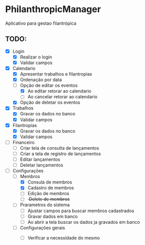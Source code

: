 # PhilanthropicManager
 Aplicativo para gestao filantrópica
 
## TODO:

- [x] Login
    - [x] Realizar o login
    - [x] Validar campos
- [x] Calendario
    - [x] Apresentar trabalhos e filantropias
    - [x] Ordenação por data
    - [ ] Opção de editar os eventos
        - [x] Ao editar retorar ao calendario
        - [ ] Ao cancelar retorar ao calendario
    - [x] Opção de deletar os eventos
- [x] Trabalhos
    - [x] Gravar os dados no banco
    - [x] Validar campos
- [x] Filantropias
    - [x] Gravar os dados no banco
    - [x] Validar campos
- [ ] Financeiro
    - [ ] Criar tela de consulta de lançamentos
    - [ ] Criar a tela de registro de lançamentos
    - [ ] Editar lançamentos
    - [ ] Deletar lançamentos
- [ ] Configurações
    - [ ] Membros
        - [x] Consula de membros
        - [x] Cadastro de membros
        - [ ] Edição de membros
        - [ ] <s> Delete de membros </s>
    - [ ] Prarametros do sistema
        - [ ] Ajustar campos para buscar membros cadastrados
        - [ ] Gravar dados em banco
        - [ ] Ao abrir a tela buscar os dados ja gravados em banco
    - [ ] Configurações gerais
         - [ ] Verificar a necessidade do mesmo

